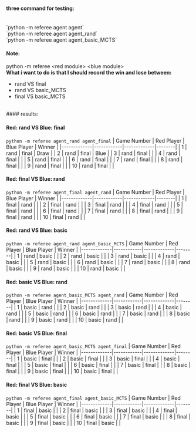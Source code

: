 #### three command for testing:
<br>
`python -m referee agent agent`
<br>
`python -m referee agent agent_rand`
<br>
`python -m referee agent agent_basic_MCTS`

#### Note:<br>
python -m referee <red module\> <blue module\>
<br>
**What i want to do is that I should record the win and lose between:**
- rand VS final
- rand VS basic_MCTS
- final VS basic_MCTS
<br>
#### results:
<br>

#### Red: rand VS Blue: final
`python -m referee agent_rand agent_final`
| Game Number | Red Player | Blue Player | Winner |
|-------------|------------|-------------|--------|
| 1           | rand       | final       | Draw   |
| 2           | rand       | final       | Blue   |
| 3           | rand       | final       |        |
| 4           | rand       | final       |        |
| 5           | rand       | final       |        |
| 6           | rand       | final       |        |
| 7           | rand       | final       |        |
| 8           | rand       | final       |        |
| 9           | rand       | final       |        |
| 10          | rand       | final       |        |

#### Red: final VS Blue: rand
`python -m referee agent_final agent_rand`
| Game Number | Red Player | Blue Player | Winner |
|-------------|------------|-------------|--------|
| 1           | final      | rand        |        |
| 2           | final      | rand        |        |
| 3           | final      | rand        |        |
| 4           | final      | rand        |        |
| 5           | final      | rand        |        |
| 6           | final      | rand        |        |
| 7           | final      | rand        |        |
| 8           | final      | rand        |        |
| 9           | final      | rand        |        |
| 10          | final      | rand        |        |

#### Red: rand VS Blue: basic
`python -m referee agent_rand agent_basic_MCTS`
| Game Number | Red Player | Blue Player | Winner |
|-------------|------------|-------------|--------|
| 1           | rand       | basic       |        |
| 2           | rand       | basic       |        |
| 3           | rand       | basic       |        |
| 4           | rand       | basic       |        |
| 5           | rand       | basic       |        |
| 6           | rand       | basic       |        |
| 7           | rand       | basic       |        |
| 8           | rand       | basic       |        |
| 9           | rand       | basic       |        |
| 10          | rand       | basic       |        |

#### Red: basic VS Blue: rand
`python -m referee agent_basic_MCTS agent_rand`
| Game Number | Red Player | Blue Player | Winner |
|-------------|------------|-------------|--------|
| 1           | basic      | rand        |        |
| 2           | basic      | rand        |        |
| 3           | basic      | rand        |        |
| 4           | basic      | rand        |        |
| 5           | basic      | rand        |        |
| 6           | basic      | rand        |        |
| 7           | basic      | rand        |        |
| 8           | basic      | rand        |        |
| 9           | basic      | rand        |        |
| 10          | basic      | rand        |        |

#### Red: basic VS Blue: final
`python -m referee agent_basic_MCTS agent_final`
| Game Number | Red Player | Blue Player | Winner |
|-------------|------------|-------------|--------|
| 1           | basic      | final       |        |
| 2           | basic      | final       |        |
| 3           | basic      | final       |        |
| 4           | basic      | final       |        |
| 5           | basic      | final       |        |
| 6           | basic      | final       |        |
| 7           | basic      | final       |        |
| 8           | basic      | final       |        |
| 9           | basic      | final       |        |
| 10          | basic      | final       |        |

#### Red: final VS Blue: basic
`python -m referee agent_final agent_basic_MCTS`
| Game Number | Red Player | Blue Player | Winner |
|-------------|------------|-------------|--------|
| 1           | final      | basic       |        |
| 2           | final      | basic       |        |
| 3           | final      | basic       |        |
| 4           | final      | basic       |        |
| 5           | final      | basic       |        |
| 6           | final      | basic       |        |
| 7           | final      | basic       |        |
| 8           | final      | basic       |        |
| 9           | final      | basic       |        |
| 10          | final      | basic       |        |

